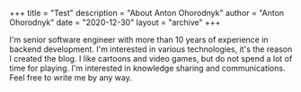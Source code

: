 +++
title = "Test"
description = "About Anton Ohorodnyk"
author = "Anton Ohorodnyk"
date = "2020-12-30"
layout = "archive"
+++

I'm senior software engineer with more than 10 years of experience in backend development.
I'm interested in various technologies, it's the reason I created the blog.
I like cartoons and video games, but do not spend a lot of time for playing.
I'm interested in knowledge sharing and communications. Feel free to write me by any way.
